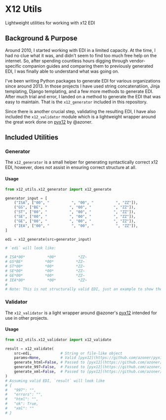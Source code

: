 # X12 Utils
Lightweight utilities for working with x12 EDI

## Background & Purpose
Around 2010, I started working with EDI in a limited capacity.  At the time, I had no clue what it was, and didn't seem to find too much free help on the internet.  So, after spending countless hours digging through vendor-specific companion guides and comparing them to previously generated EDI, I was finally able to understand what was going on.  

I've been writing Python packages to generate EDI for various organizations since around 2013.  In those projects I have used string concatenatiion, Jinja templating, Django templating, and a few more methods to generate EDI.  After much trial and error, I landed on a method to generate the EDI that was easy to maintain.  That is the `x12_generator` included in this repository.

Since there is another crucial step, validating the resulting EDI, I have also included the `x12_validator` module which is a lightweight wrapper around the great work done on [pyx12](https://github.com/azoner/pyx12) by @azoner.

## Included Utilities
### Generator
The `x12_generator` is a small helper for generating syntactically correct x12 EDI, however, does not assist in ensuring correct structure at all.
#### Usage
``` py
from x12_utils.x12_generator import x12_generate

generator_input = [
    ("ISA", ["00", "          ", "00", "          ", "ZZ"]),
    ("GS", ["BE", "          ", "00", "          ", "ZZ"]),
    ("ST", ["00", "          ", "00", "          ", "ZZ"]),
    ("SE", ["00", "          ", "00", "          ", "ZZ"]),
    ("GE", ["00", "          ", "00", "          ", "ZZ"]),
    ("IEA", ["00", "          ", "00", "          ", "ZZ"]),
]

edi = x12_generate(src=generator_input)

# `edi` will look like:

# ISA*00*          *00*          *ZZ~
# GS*BE*          *00*          *ZZ~
# ST*00*          *00*          *ZZ~
# SE*00*          *00*          *ZZ~
# GE*00*          *00*          *ZZ~
# IEA*00*          *00*          *ZZ~
#
# Note: This is not structurally valid EDI, just an example to show the format.

```

### Validator
The `x12_validator` is a light wrapper around @azoner's [pyx12](https://github.com/azoner/pyx12) intended for use in other projects.
#### Usage
``` py
from x12_utils.x12_validator import x12_validate

result = x12_validate(
    src=edi,             # String or file-like object
    params=None,         # Valid [pyx12](https://github.com/azoner/pyx12) params or None
    generate_html=False, # Passed to [pyx12](https://github.com/azoner/pyx12)
    generate_997=False,  # Passed to [pyx12](https://github.com/azoner/pyx12)
    generate_xml=False,  # Passed to [pyx12](https://github.com/azoner/pyx12)
)
# Assuming valid EDI, `result` will look like
# {
#   "997": "",
#   "errors": "",
#   "html": "",
#   "ok": True,
#   "xml": ""
# }

```

